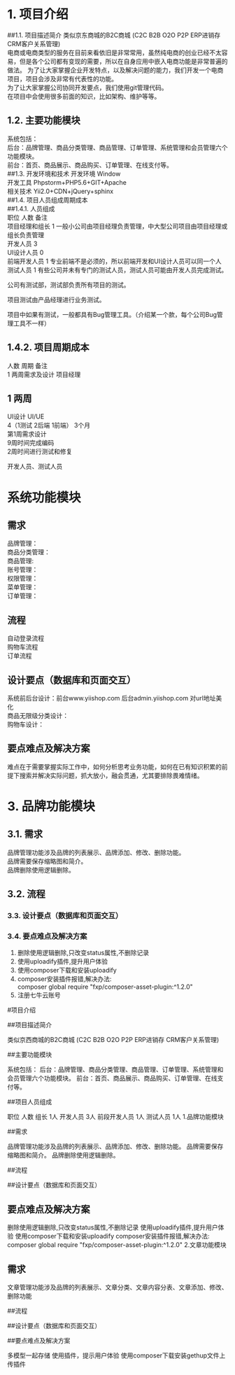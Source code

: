 # 1.	项目介绍
##1.1.	项目描述简介
类似京东商城的B2C商城 (C2C B2B O2O P2P ERP进销存 CRM客户关系管理)  
电商或电商类型的服务在目前来看依旧是非常常用，虽然纯电商的创业已经不太容易，但是各个公司都有变现的需要，所以在自身应用中嵌入电商功能是非常普遍的做法。
为了让大家掌握企业开发特点，以及解决问题的能力，我们开发一个电商项目，项目会涉及非常有代表性的功能。  
为了让大家掌握公司协同开发要点，我们使用git管理代码。  
在项目中会使用很多前面的知识，比如架构、维护等等。  
## 1.2.	主要功能模块
系统包括：  
后台：品牌管理、商品分类管理、商品管理、订单管理、系统管理和会员管理六个功能模块。  
前台：首页、商品展示、商品购买、订单管理、在线支付等。  
##1.3.	开发环境和技术
开发环境	Window  
开发工具	Phpstorm+PHP5.6+GIT+Apache  
相关技术	Yii2.0+CDN+jQuery+sphinx  
##1.4.	项目人员组成周期成本  
##1.4.1.	人员组成  
职位	人数	备注  
项目经理和组长	1	一般小公司由项目经理负责管理，中大型公司项目由项目经理或组长负责管理  
开发人员	3	  
UI设计人员	0	
前端开发人员	1	专业前端不是必须的，所以前端开发和UI设计人员可以同一个人  
测试人员	1	有些公司并未有专门的测试人员，测试人员可能由开发人员完成测试。  

公司有测试部，测试部负责所有项目的测试。  

项目测试由产品经理进行业务测试。  

项目中如果有测试，一般都具有Bug管理工具。（介绍某一个款，每个公司Bug管理工具不一样）  
## 1.4.2.	项目周期成本
人数	周期	备注  
1	两周需求及设计	项目经理  


## 1	两周
UI设计	UI/UE  
4（1测试  2后端  1前端）	3个月  
第1周需求设计  
9周时间完成编码  
2周时间进行测试和修复	  

开发人员、测试人员  


#	系统功能模块
## 		需求
品牌管理：  
商品分类管理：  
商品管理:  
账号管理：  
权限管理：  
菜单管理：  
订单管理：  
## 	流程
自动登录流程  
购物车流程  
订单流程  

## 	设计要点（数据库和页面交互）  
系统前后台设计：前台www.yiishop.com 后台admin.yiishop.com 对url地址美化  
商品无限级分类设计：  
购物车设计：  
## 	要点难点及解决方案  
难点在于需要掌握实际工作中，如何分析思考业务功能，如何在已有知识积累的前提下搜索并解决实际问题，抓大放小，融会贯通，尤其要排除畏难情绪。  
# 3.	品牌功能模块  
## 3.1.	需求
品牌管理功能涉及品牌的列表展示、品牌添加、修改、删除功能。  
品牌需要保存缩略图和简介。  
品牌删除使用逻辑删除。  
## 3.2.	流程
### 3.3.	设计要点（数据库和页面交互）
### 3.4.	要点难点及解决方案

1.	删除使用逻辑删除,只改变status属性,不删除记录  
2.	使用uploadify插件,提升用户体验  
3.	使用composer下载和安装uploadify  
4.	composer安装插件报错,解决办法:  
composer global require "fxp/composer-asset-plugin:^1.2.0"  
5.	注册七牛云账号  
  
  #项目介绍
  
  ##项目描述简介
  
  类似京西商城的B2C商城 (C2C B2B O2O P2P ERP进销存 CRM客户关系管理)
  
  ##主要功能模块
  
  系统包括： 后台：品牌管理、商品分类管理、商品管理、订单管理、系统管理和会员管理六个功能模块。 前台：首页、商品展示、商品购买、订单管理、在线支付等。
  
  ##项目人员组成
  
  职位	人数
  组长	1人
  开发人员	3人
  前段开发人员	1人
  测试人员	1人
  1.品牌功能模块
  
  ##需求
  
  品牌管理功能涉及品牌的列表展示、品牌添加、修改、删除功能。 品牌需要保存缩略图和简介。 品牌删除使用逻辑删除。
  
  ##流程
  
  ##设计要点（数据库和页面交互）
  
 ## 要点难点及解决方案
  
  删除使用逻辑删除,只改变status属性,不删除记录
  使用uploadify插件,提升用户体验
  使用composer下载和安装uploadify
  composer安装插件报错,解决办法:
  composer global require "fxp/composer-asset-plugin:^1.2.0"
  2.文章功能模块
  
 ## 需求
  
  文章管理功能涉及品牌的列表展示、文章分类、文章内容分表、文章添加、修改、删除功能
  
  ##流程
  
  ##设计要点（数据库和页面交互）
  
  ##要点难点及解决方案
  
  多模型一起存储
  使用插件，提示用户体验
  使用composer下载安装gethup文件上传插件
